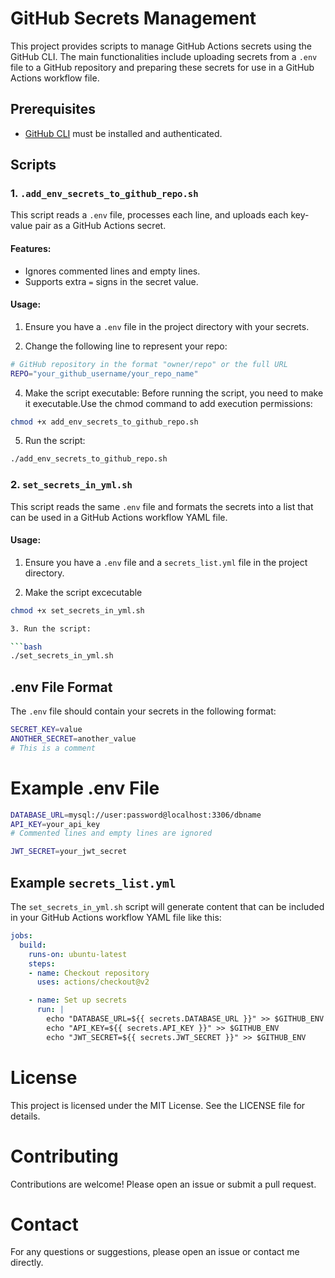 # GitHub Secrets Management

This project provides scripts to manage GitHub Actions secrets using the GitHub CLI. The main functionalities include uploading secrets from a `.env` file to a GitHub repository and preparing these secrets for use in a GitHub Actions workflow file.

## Prerequisites

- [GitHub CLI](https://cli.github.com/) must be installed and authenticated.

## Scripts

### 1. `.add_env_secrets_to_github_repo.sh`

This script reads a `.env` file, processes each line, and uploads each key-value pair as a GitHub Actions secret.

#### Features:
- Ignores commented lines and empty lines.
- Supports extra `=` signs in the secret value.

#### Usage:

1. Ensure you have a `.env` file in the project directory with your secrets.

3. Change the following line to represent your repo:
```bash
# GitHub repository in the format "owner/repo" or the full URL
REPO="your_github_username/your_repo_name"
```

4. Make the script executable:
Before running the script, you need to make it executable.Use the chmod command to add execution permissions:
```bash
chmod +x add_env_secrets_to_github_repo.sh
```

5. Run the script:

```bash
./add_env_secrets_to_github_repo.sh
```

### 2. `set_secrets_in_yml.sh`

This script reads the same `.env` file and formats the secrets into a list that can be used in a GitHub Actions workflow YAML file.

#### Usage:

1. Ensure you have a `.env` file and a `secrets_list.yml` file in the project directory.

2. Make the script excecutable
```bash
chmod +x set_secrets_in_yml.sh

3. Run the script:

```bash
./set_secrets_in_yml.sh
```

## .env File Format

The `.env` file should contain your secrets in the following format:
```bash
SECRET_KEY=value
ANOTHER_SECRET=another_value
# This is a comment
```

# Example .env File
```bash
DATABASE_URL=mysql://user:password@localhost:3306/dbname
API_KEY=your_api_key
# Commented lines and empty lines are ignored

JWT_SECRET=your_jwt_secret
```

## Example `secrets_list.yml`

The `set_secrets_in_yml.sh` script will generate content that can be included in your GitHub Actions workflow YAML file like this:

```yaml
jobs:
  build:
    runs-on: ubuntu-latest
    steps:
    - name: Checkout repository
      uses: actions/checkout@v2

    - name: Set up secrets
      run: |
        echo "DATABASE_URL=${{ secrets.DATABASE_URL }}" >> $GITHUB_ENV
        echo "API_KEY=${{ secrets.API_KEY }}" >> $GITHUB_ENV
        echo "JWT_SECRET=${{ secrets.JWT_SECRET }}" >> $GITHUB_ENV
```

# License
This project is licensed under the MIT License. See the LICENSE file for details.

# Contributing
Contributions are welcome! Please open an issue or submit a pull request.

# Contact
For any questions or suggestions, please open an issue or contact me directly.

